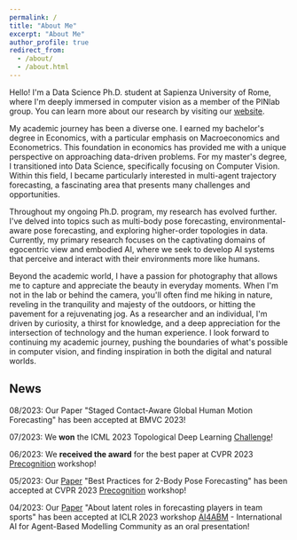 ```yaml
---
permalink: /
title: "About Me"
excerpt: "About Me"
author_profile: true
redirect_from: 
  - /about/
  - /about.html
---
```


Hello! I'm a Data Science Ph.D. student at Sapienza University of Rome, where I'm deeply immersed in computer vision as a member of the PINlab group. You can learn more about our research by visiting our [website](https://www.pinlab.org/).

My academic journey has been a diverse one. I earned my bachelor's degree in Economics, with a particular emphasis on Macroeconomics and Econometrics. This foundation in economics has provided me with a unique perspective on approaching data-driven problems.
For my master's degree, I transitioned into Data Science, specifically focusing on Computer Vision. Within this field, I became particularly interested in multi-agent trajectory forecasting, a fascinating area that presents many challenges and opportunities.

Throughout my ongoing Ph.D. program, my research has evolved further. I've delved into topics such as multi-body pose forecasting, environmental-aware pose forecasting, and exploring higher-order topologies in data. Currently, my primary research focuses on the captivating domains of egocentric view and embodied AI, where we seek to develop AI systems that perceive and interact with their environments more like humans.

Beyond the academic world, I have a passion for photography that allows me to capture and appreciate the beauty in everyday moments. When I'm not in the lab or behind the camera, you'll often find me hiking in nature, reveling in the tranquility and majesty of the outdoors, or hitting the pavement for a rejuvenating jog.
As a researcher and an individual, I'm driven by curiosity, a thirst for knowledge, and a deep appreciation for the intersection of technology and the human experience. I look forward to continuing my academic journey, pushing the boundaries of what's possible in computer vision, and finding inspiration in both the digital and natural worlds.

## News

08/2023: Our Paper "Staged Contact-Aware Global Human Motion
Forecasting" has been accepted at BMVC 2023!

07/2023: We **won** the ICML 2023 Topological Deep Learning [Challenge](https://pyt-team.github.io/topomodelx/challenge/index.html)!

06/2023: We **received the award** for the best paper at CVPR 2023 [Precognition](https://sites.google.com/view/ieeecvf-cvpr2023-precognition/) workshop!

05/2023: Our [Paper](https://arxiv.org/abs/2304.05758) "Best Practices for 2-Body Pose Forecasting" has been accepted at CVPR 2023 [Precognition](https://sites.google.com/view/ieeecvf-cvpr2023-precognition/) workshop!

04/2023: Our [Paper](https://arxiv.org/abs/2304.08272) "About latent roles in forecasting players in team sports" has been accepted at ICLR 2023 workshop [AI4ABM](https://ai4abm.org/) - International AI for Agent-Based Modelling Community as an oral presentation!

